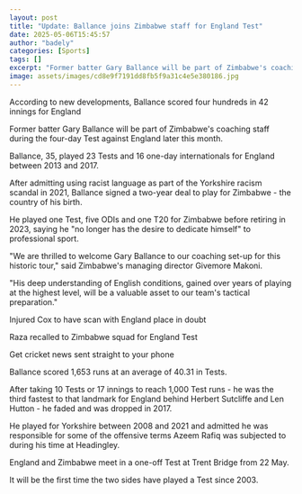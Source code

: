 ```yaml
---
layout: post
title: "Update: Ballance joins Zimbabwe staff for England Test"
date: 2025-05-06T15:45:57
author: "badely"
categories: [Sports]
tags: []
excerpt: "Former batter Gary Ballance will be part of Zimbabwe's coaching staff during the four-day Test against England later this month."
image: assets/images/cd8e9f7191dd8fb5f9a31c4e5e380186.jpg
---
```


According to new developments, Ballance scored four hundreds in 42 innings for England

Former batter Gary Ballance will be part of Zimbabwe's coaching staff during the four-day Test against England later this month. 

Ballance, 35, played 23 Tests and 16 one-day internationals for England between 2013 and 2017.

After admitting using racist language as part of the Yorkshire racism scandal in 2021, Ballance signed a two-year deal to play for Zimbabwe - the country of his birth.

He played one Test,  five ODIs and one T20 for Zimbabwe before retiring in 2023, saying he "no longer has the desire to dedicate himself" to professional sport.

"We are thrilled to welcome Gary Ballance to our coaching set-up for this historic tour," said Zimbabwe's managing director Givemore Makoni. 

"His deep understanding of English conditions, gained over years of playing at the highest level, will be a valuable asset to our team's tactical preparation."

Injured Cox to have scan with England place in doubt

Raza recalled to Zimbabwe squad for England Test

Get cricket news sent straight to your phone

Ballance scored 1,653 runs at an average of 40.31 in Tests. 

After taking 10 Tests or 17 innings to reach 1,000 Test runs - he was the third fastest to that landmark for England behind Herbert Sutcliffe and Len Hutton - he faded and was dropped in 2017.

He played for Yorkshire between 2008 and 2021 and admitted he was responsible for some of the offensive terms Azeem Rafiq was subjected to during his time at Headingley.

England and Zimbabwe meet in a one-off Test at Trent Bridge from 22 May.

It will be the first time the two sides have played a Test since 2003. 

